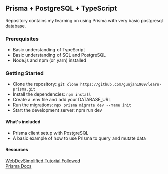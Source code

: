 ## Prisma + PostgreSQL + TypeScript

Repository contains my learning on using Prisma with very basic postgresql database.

### Prerequisites

- Basic understanding of TypeScript
- Basic understanding of SQL and PostgreSQL
- Node.js and npm (or yarn) installed

### Getting Started

- Clone the repository: `git clone https://github.com/gunjan1909/learn-prisma.git`
- Install the dependencies: `npm install`
- Create a .env file and add your DATABASE_URL
- Run the migrations: `npx prisma migrate dev --name init`
- Start the development server: npm run dev

#### What's included

- Prisma client setup with PostgreSQL
- A basic example of how to use Prisma to query and mutate data

#### Resources

[WebDevSimplified Tutorial Followed](https://youtu.be/RebA5J-rlwg)
<br>
[Prisma Docs](https://www.prisma.io/docs/getting-started/quickstart)
